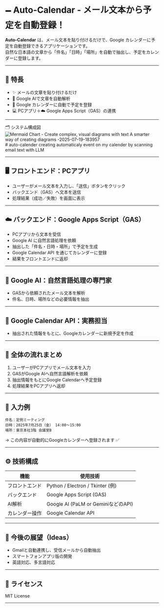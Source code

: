 # 🗕 Auto-Calendar - メール文本から予定を自動登録！

**Auto-Calendar** は、メール文本を貼り付けるだけで、Google カレンダーに予定を自動登録できるアプリケーションです。  
自然な日本語の文章から「件名」「日時」「場所」を自動で抽出し、予定をカレンダーに登録します。

---

## 🚀 特長

- ✨ メールの文章を貼り付けるだけ
- 🤖 Google AIで文章を自動解析
- 📆 Google カレンダーに自動で予定を登録
- 💻 PCアプリ＋☁️ Google Apps Script（GAS）の連携

---
🗂 システム構成図
![Mermaid Chart - Create complex, visual diagrams with text  A smarter way of creating diagrams -2025-07-19-183957](https://github.com/user-attachments/assets/c117228f-ae82-4071-8d22-b007cbc70732)# auto-calender
creating automaticaly event on my calender by scanning email text with LLM


---

## 🖥 フロントエンド：PCアプリ

- ユーザーがメール文本を入力し、「送信」ボタンをクリック
- バックエンド（GAS）へ文本を送信
- 処理結果（成功／失敗）を画面に表示

---

## ☁️ バックエンド：Google Apps Script（GAS）

- PCアプリから文本を受信
- Google AI に自然言語処理を依頼
- 抽出した「件名・日時・場所」で予定を生成
- Google Calendar API を通じてカレンダーに登録
- 結果をフロントエンドに返却

---

## 🤖 Google AI：自然言語処理の専門家

- GASから依頼されたメール文本を解析
- 件名、日時、場所などの必要情報を抽出

---

## 📆 Google Calendar API：実務担当

- 抽出された情報をもとに、Googleカレンダーに新規予定を作成

---

## 🔁 全体の流れまとめ

1. ユーザーがPCアプリでメール文本を入力
2. GASがGoogle AIへ自然言語解析を依頼
3. 抽出情報をもとにGoogle Calendarへ予定登録
4. 処理結果をPCアプリへ返却

---

## 📝 入力例

```text
件名：定例ミーティング  
日時：2025年7月25日（金） 14:00〜15:00  
場所：東京本社3階 会議室B
```

→ この内容が自動的にGoogleカレンダーへ登録されます ✅

---

## ⚙️ 技術構成

| 機能 | 使用技術 |
|------|-----------|
| フロントエンド | Python / Electron / Tkinter (例) |
| バックエンド | Google Apps Script (GAS) |
| AI解析 | Google AI (PaLM or GeminiなどのAPI) |
| カレンダー操作 | Google Calendar API |

---

## 📌 今後の展望（Ideas）

- Gmailと自動連携し、受信メールから自動抽出
- スマートフォンアプリ版の開発
- 英語対応、多言語対応

---

## 📄 ライセンス

MIT License

---
